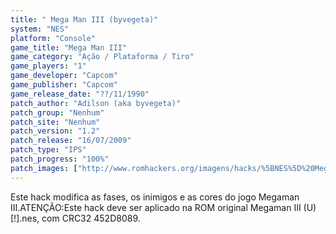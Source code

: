 ```yaml
---
title: " Mega Man III (byvegeta)"
system: "NES"
platform: "Console"
game_title: "Mega Man III"
game_category: "Ação / Plataforma / Tiro"
game_players: "1"
game_developer: "Capcom"
game_publisher: "Capcom"
game_release_date: "??/11/1990"
patch_author: "Adilson (aka byvegeta)"
patch_group: "Nenhum"
patch_site: "Nenhum"
patch_version: "1.2"
patch_release: "16/07/2009"
patch_type: "IPS"
patch_progress: "100%"
patch_images: ["http://www.romhackers.org/imagens/hacks/%5BNES%5D%20Megaman%20III%20-%20byvegeta%20-%201.png","http://www.romhackers.org/imagens/hacks/%5BNES%5D%20Megaman%20III%20-%20byvegeta%20-%202.png","http://www.romhackers.org/imagens/hacks/%5BNES%5D%20Megaman%20III%20-%20byvegeta%20-%203.png"]
---
```

Este hack modifica as fases, os inimigos e as cores do jogo Megaman III.ATENÇÃO:Este hack deve ser aplicado na ROM original Megaman III (U) [!].nes, com CRC32 452D8089.